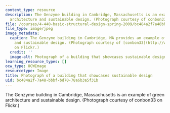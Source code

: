 ```yaml
---
content_type: resource
description: The Genzyme building in Cambridge, Massachusetts is an example of green
  architecture and sustainable design. (Photograph courtesy of conbon33 on Flickr.)
file: /courses/4-440-basic-structural-design-spring-2009/bc484a2f7a48bbbfbd7078a6b3a5f31b_4-440s09.jpg
file_type: image/jpeg
image_metadata:
  caption: The Genzyme building in Cambridge, MA provides an example of green architecture
    and sustainable design. (Photograph courtesy of [conbon33](http://www.flickr.com/photos/conbon/1389954190)
    on Flickr.)
  credit: ''
  image-alt: Photograph of a building that showcases sustainable design.
learning_resource_types: []
ocw_type: OCWImage
resourcetype: Image
title: Photograph of a building that showcases sustainable design
uid: bc484a2f-7a48-bbbf-bd70-78a6b3a5f31b
---
```

The Genzyme building in Cambridge, Massachusetts is an example of green architecture and sustainable design. (Photograph courtesy of conbon33 on Flickr.)

